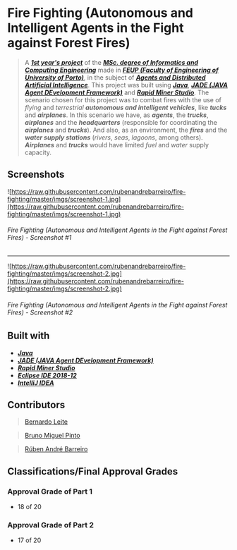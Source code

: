 # Fire Fighting (Autonomous and Intelligent Agents in the Fight against Forest Fires)

> A [**_1st year's project_**](https://sigarra.up.pt/feup/en/cur_geral.cur_planos_estudos_view?pv_plano_id=2496&pv_ano_lectivo=2018&pv_tipo_cur_sigla=MI&pv_origem=CUR) of the [**_MSc. degree of Informatics and Computing Engineering_**](https://sigarra.up.pt/feup/en/CUR_GERAL.CUR_VIEW?pv_ano_lectivo=2018&pv_origem=CUR&pv_tipo_cur_sigla=MI&pv_curso_id=742) made in [**_FEUP (Faculty of Engineering of University of Porto)_**](https://www.fe.up.pt/), in the subject of [**_Agents and Distributed Artificial Intelligence_**](https://sigarra.up.pt/feup/en/ucurr_geral.ficha_uc_view?pv_ocorrencia_id=420011). This project was built using [**_Java_**](https://www.java.com/), [**_JADE (JAVA Agent DEvelopment Framework)_**](http://jade.tilab.com/) and [**_Rapid Miner Studio_**](https://rapidminer.com/products/studio/). The scenario chosen for this project was to combat fires with the use of _flying_ and _terrestrial_ **_autonomous and intelligent vehicles_**, like **_tucks_** and **_airplanes_**. In this scenario we have, as **_agents_**, the **_trucks_**, **_airplanes_** and the **_headquarters_** (responsible for coordinating the **_airplanes_** and **_trucks_**). And also, as an environment, the **_fires_** and the **_water supply stations_** (_rivers_, _seas_, _lagoons_, among others). **_Airplanes_** and **_trucks_** would have limited _fuel_ and _water_ supply capacity.

## Screenshots

![https://raw.githubusercontent.com/rubenandrebarreiro/fire-fighting/master/imgs/screenshot-1.jpg](https://raw.githubusercontent.com/rubenandrebarreiro/fire-fighting/master/imgs/screenshot-1.jpg)
######  Fire Fighting (Autonomous and Intelligent Agents in the Fight against Forest Fires) - Screenshot #1

***

![https://raw.githubusercontent.com/rubenandrebarreiro/fire-fighting/master/imgs/screenshot-2.jpg](https://raw.githubusercontent.com/rubenandrebarreiro/fire-fighting/master/imgs/screenshot-2.jpg)
######  Fire Fighting (Autonomous and Intelligent Agents in the Fight against Forest Fires) - Screenshot #2


## Built with
* [**_Java_**](https://www.java.com/)
* [**_JADE (JAVA Agent DEvelopment Framework)_**](http://jade.tilab.com/)
* [**_Rapid Miner Studio_**](https://rapidminer.com/products/studio/)
* [**_Eclipse IDE 2018-12_**](https://www.eclipse.org/)
* [**_IntelliJ IDEA_**](https://www.jetbrains.com/idea/)

## Contributors
> [Bernardo Leite](https://github.com/bernardoleite/)

> [Bruno Miguel Pinto](https://github.com/bruno02960/)

> [Rúben André Barreiro](https://github.com/rubenandrebarreiro/)


## Classifications/Final Approval Grades

### Approval Grade of Part 1
* 18 of 20

### Approval Grade of Part 2
* 17 of 20

